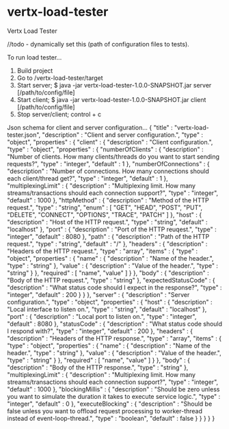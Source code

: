 # vertx-load-tester
Vertx Load Tester

//todo - dynamically set this (path of configuration files to tests).

To run load tester...
1. Build project
2. Go to /vertx-load-tester/target
3. Start server; $ java -jar vertx-load-tester-1.0.0-SNAPSHOT.jar server [/path/to/config/file]
4. Start client; $ java -jar vertx-load-tester-1.0.0-SNAPSHOT.jar client [/path/to/config/file]
5. Stop server/client; control + c

Json schema for client and server configuration...
{
  "title" : "vertx-load-tester.json",
  "description" : "Client and server configuration.",
  "type" : "object",
  "properties" : {
    "client" : {
      "description" : "Client configuration.",
      "type" : "object",
      "properties" : {
        "numberOfClients" : {
          "description" : "Number of clients. How many clients/threads do you want to start sending requests?",
          "type" : "integer",
          "default" : 1
        },
        "numberOfConnections" : {
          "description" : "Number of connections. How many connections should each client/thread get?",
          "type" : "integer",
          "default" : 1
        },
        "multiplexingLimit" : {
          "description" : "Multiplexing limit. How many streams/transactions should each connection support?",
          "type" : "integer",
          "default" : 1000
        },
        "httpMethod" : {
          "description" : "Method of the HTTP request.",
          "type" : "string",
          "enum" : [ "GET", "HEAD", "POST", "PUT", "DELETE", "CONNECT", "OPTIONS", "TRACE", "PATCH" ]
        },
        "host" : {
          "description" : "Host of the HTTP request.",
          "type" : "string",
          "default" : "localhost"
        },
        "port" : {
          "description" : "Port of the HTTP reuqest.",
          "type" : "integer",
          "default" : 8080
        },
        "path" : {
          "description" : "Path of the HTTP request.",
          "type" : "string",
          "default" : "/"
        },
        "headers" : {
          "description" : "Headers of the HTTP request.",
          "type" : "array",
          "items" : {
            "type" : "object",
            "properties" : {
              "name" : {
                "description" : "Name of the header.",
                "type" : "string"
              },
              "value" : {
                "description" : "Value of the header.",
                "type" : "string"
              }
            },
            "required" : [ "name", "value" ]
          }
        },
        "body" : {
          "description" : "Body of the HTTP request.",
          "type" : "string"
        },
        "expectedStatusCode" : {
          "description" : "What status code should I expect in the response?",
          "type" : "integer",
          "default" : 200
        }
      }
    },
    "server" : {
      "description" : "Server configuration.",
      "type" : "object",
      "properties" : {
        "host" : {
          "description" : "Local interface to listen on.",
          "type" : "string",
          "default" : "localhost"
        },
        "port" : {
          "description" : "Local port to listen on.",
          "type" : "integer",
          "default" : 8080
        },
        "statusCode" : {
          "description" : "What status code should I respond with?",
          "type" : "integer",
          "default" : 200
        },
        "headers" : {
          "description" : "Headers of the HTTP response.",
          "type" : "array",
          "items" : {
            "type" : "object",
            "properties" : {
              "name" : {
                "description" : "Name of the header.",
                "type" : "string"
              },
              "value" : {
                "description" : "Value of the header.",
                "type" : "string"
              }
            },
            "required" : [ "name", "value" ]
          }
        },
        "body" : {
          "description" : "Body of the HTTP response.",
          "type" : "string"
        },
        "multiplexingLimit" : {
          "description" : "Multiplexing limit. How many streams/transactions should each connection support?",
          "type" : "integer",
          "default" : 1000
        },
        "blockingMillis" : {
          "description" : "Should be zero unless you want to simulate the duration it takes to execute service logic.",
          "type" : "integer",
          "default" : 0
        },
        "executeBlocking" : {
          "description" : "Should be false unless you want to offload request processing to worker-thread instead of event-loop-thread.",
          "type" : "boolean",
          "default" : false
        }
      }
    }
  }
}

